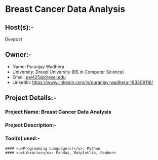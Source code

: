 # Breast Cancer Data Analysis

## Host(s):-
Devpost

## Owner:-
- Name: Puranjay Wadhera
- University: Drexel University (BS in Computer Science)
- Email: pw425@drexel.edu
- LinkedIn: https://www.linkedin.com/in/puranjay-wadhera-163309118/

## Project Details:-

### Project Name: Breast Cancer Data Analysis
### Project Description:-
####
### Tool(s) used:-
    #### <u>Programming Language(s)</u>: Python
    #### <u>Libraries</u>: Pandas, Matplotlib, Seaborn 